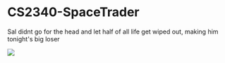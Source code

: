 # CS2340-SpaceTrader

Sal didnt go for the head and let half of all life get wiped out, making him tonight's big loser

![](https://i.redd.it/qtz3zs7i8v821.jpg)
